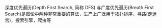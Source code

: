 深度优先遍历(Depth First Search, 简称 DFS) 与广度优先遍历(Breath First Search)是图论中两种非常重要的算法，生产上广泛用于拓扑排序，寻路(走迷宫)，搜索引擎，爬虫等
<!--stackedit_data:
eyJoaXN0b3J5IjpbLTUxMzMzNDE0Miw3MzA5OTgxMTZdfQ==
-->
